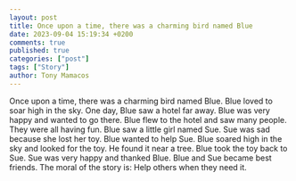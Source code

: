 ```yaml
---
layout: post
title: Once upon a time, there was a charming bird named Blue
date: 2023-09-04 15:19:34 +0200
comments: true
published: true
categories: ["post"]
tags: ["Story"]
author: Tony Mamacos
---
```

Once upon a time, there was a charming bird named Blue. Blue loved to soar high in the sky. One day, Blue saw a hotel far away. Blue was very happy and wanted to go there.
Blue flew to the hotel and saw many people. They were all having fun. Blue saw a little girl named Sue. Sue was sad because she lost her toy. Blue wanted to help Sue.
Blue soared high in the sky and looked for the toy. He found it near a tree. Blue took the toy back to Sue. Sue was very happy and thanked Blue. Blue and Sue became best friends.
The moral of the story is: Help others when they need it.
